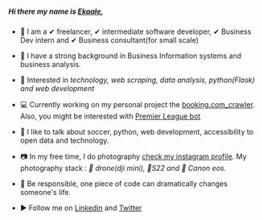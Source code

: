 ##### Hi there my name is [Ekaale](https://github.com/gilbertekalea), 

- 🧔 I am a ✔ freelancer, ✔ intermediate software developer, ✔ Business Dev intern and ✔ Business consultant(for small scale)
- 🏫 I have a strong background in Business Information systems and business analysis.  
- 💙 Interested in *technology, web scraping, data analysis, python(Flask) and web development*
- 💻 Currently working on my personal project the [booking.com_crawler](https://github.com/gilbertekalea/booking.com_crawler). Also, you might be interested with [Premier League bot](https://github.com/gilbertekalea/PremierLeague)
- 📢 I like to talk about soccer, python, web development, accessibility to open data and technology. 
-  📷 In my free time, I do photography [check my instagram profile](https://www.instagram.com/merimela.kigeugeu/). My photography stack : *🚁 drone(dji mini), 📱S22 and 📸 Canon eos.* 

- 💞️ Be responsible, one piece of code can dramatically changes someone's life.
- ▶️ Follow me on [Linkedin](https://www.linkedin.com/in/gilbert-ekale-amoding-4b0952149/) and [Twitter](https://twitter.com/ekalemoding)

<!---
gilbertekalea/gilbertekalea is a ✨ special ✨ repository because its `README.md` (this file) appears on your GitHub profile.
You can click the Preview link to take a look at your changes.
--->
